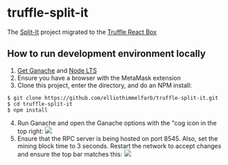 # truffle-split-it
The [Split-It](https://github.com/kevinhealy/split-it) project migrated to the [Truffle React Box](http://truffleframework.com/boxes/react)

## How to run development environment locally
1. [Get Ganache](http://truffleframework.com/ganache/) and [Node LTS](https://nodejs.org/en/)
2. Ensure you have a browser with the MetaMask extension
3. Clone this project, enter the directory, and do an NPM install:
```
$ git clone https://github.com/elliothimmelfarb/truffle-split-it.git
$ cd truffle-split-it
$ npm install
```
4. Run Ganache and open the Ganache options with the "cog icon in the top right:
![](https://user-images.githubusercontent.com/11192126/36949988-ee94f3c8-1fac-11e8-9860-9354f0885666.png)
5. Ensure that the RPC server is being hosted on port 8545. Also, set the mining block time to 3 seconds. Restart the network to accept changes and ensure the top bar matches this: 
![](https://user-images.githubusercontent.com/11192126/36949949-1ccdbf14-1fac-11e8-80a0-1bc110bb46f8.png)
